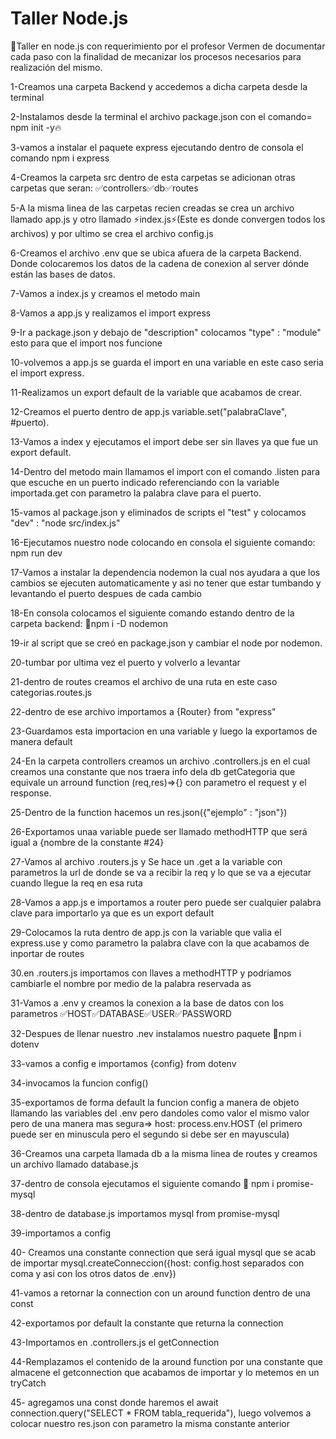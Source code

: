 # Taller Node.js
:memo:Taller en node.js con requerimiento por el profesor Vermen de documentar cada paso con la finalidad de mecanizar los procesos necesarios para realización del mismo.

1-Creamos una carpeta Backend y accedemos a dicha carpeta desde la terminal

2-Instalamos desde la terminal el archivo package.json con el comando= npm init -y:fire:

3-vamos a instalar el paquete express ejecutando dentro de consola el comando npm i express

4-Creamos la carpeta src dentro de esta carpetas se adicionan otras carpetas que seran:            :white_check_mark:controllers:white_check_mark:db:white_check_mark:routes

5-A la misma linea de las carpetas recien creadas se crea un archivo llamado app.js y otro llamado :zap:index.js:zap:(Este es    donde convergen todos los archivos) y por ultimo se crea el archivo config.js

6-Creamos el archivo .env que se ubica afuera de la carpeta Backend. Donde colocaremos los datos de la cadena de conexion al server dónde están las bases de datos.

7-Vamos a index.js y creamos el metodo main

8-Vamos a app.js y realizamos el import express

9-Ir a package.json y debajo de "description" colocamos "type" : "module" esto para que el import nos funcione

10-volvemos a app.js se guarda el import en una variable en este caso seria el import express.

11-Realizamos un export default de la variable que acabamos de crear.

12-Creamos el puerto dentro de app.js variable.set("palabraClave", #puerto).

13-Vamos a index y ejecutamos el import debe ser sin llaves ya que fue un export default.

14-Dentro del metodo main llamamos el import con el comando .listen para que escuche en un puerto indicado referenciando con la variable importada.get con parametro la palabra clave para el puerto.

15-vamos al package.json y eliminados de scripts el "test" y colocamos "dev" : "node src/index.js"

16-Ejecutamos nuestro node colocando en consola el siguiente comando: npm run dev

17-Vamos a instalar la dependencia nodemon la cual nos ayudara a que los cambios se ejecuten automaticamente y asi no tener que estar tumbando y levantando el puerto despues de cada cambio

18-En consola colocamos el siguiente comando estando dentro de la carpeta backend: :pushpin:npm i -D nodemon

19-ir al script que se creó en package.json y cambiar el node por nodemon.

20-tumbar por ultima vez el puerto y volverlo a levantar

21-dentro de routes creamos el archivo de una ruta en este caso categorias.routes.js

22-dentro de ese archivo importamos a {Router} from "express"

23-Guardamos esta importacion en una variable y luego la exportamos de manera default

24-En la carpeta controllers creamos un archivo .controllers.js en el cual creamos una constante que nos traera info dela db getCategoria que equivale un arround function (req,res)=>{} con parametro el request y el response.

25-Dentro de la function hacemos un res.json({"ejemplo" : "json"})

26-Exportamos unaa variable puede ser llamado methodHTTP que será igual a {nombre de la constante #24}

27-Vamos al archivo .routers.js y Se hace un .get a la variable con parametros la url de donde se va a recibir la req y lo que se va a ejecutar cuando llegue la req en esa ruta 

28-Vamos a app.js e importamos a router pero puede ser cualquier palabra clave para importarlo ya que es un export default 

29-Colocamos la ruta dentro de app.js con la variable que valia el express.use y como  parametro la palabra clave con la que acabamos de inportar de routes

30.en .routers.js importamos con llaves  a methodHTTP y podriamos cambiarle el nombre por medio de la palabra reservada as

31-Vamos a .env y creamos la conexion a la base de datos con los parametros :white_check_mark:HOST:white_check_mark:DATABASE:white_check_mark:USER:white_check_mark:PASSWORD

32-Despues de llenar nuestro .nev instalamos nuestro paquete :pushpin:npm i dotenv

33-vamos a config e importamos {config} from dotenv

34-invocamos la funcion config()

35-exportamos de forma default la funcion config a manera de objeto llamando las variables del .env pero dandoles como valor el mismo valor pero de una manera mas segura=>   host: process.env.HOST (el primero puede ser en minuscula pero el segundo si debe ser en mayuscula)

36-Creamos una carpeta llamada db a la misma linea de routes y creamos un archivo llamado database.js

37-dentro de consola ejecutamos el siguiente comando :pushpin: npm i promise-mysql

38-dentro de database.js importamos mysql from promise-mysql

39-importamos a config

40- Creamos una constante connection que será igual mysql que se acab de importar mysql.createConneccion({host: config.host separados con coma y asi con los otros datos de .env})

41-vamos a retornar la connection con un around function dentro de una const

42-exportamos por default la constante que returna la connection

43-Importamos en .controllers.js el getConnection

44-Remplazamos el contenido de la around function por una constante que almacene el getconnection que acabamos de importar y lo metemos en un tryCatch

45- agregamos una const donde haremos el await connection.query("SELECT * FROM tabla_requerida"), luego volvemos a colocar nuestro res.json con parametro la misma constante anterior






